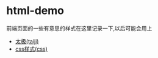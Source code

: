 # html-demo
前端页面的一些有意思的样式在这里记录一下,以后可能会用上

- [太极(taiji)](https://memoryfate.github.io/html-demo/taiji.html)
- [css样式(css)](https://memoryfate.github.io/html-demo/css-style.html)
